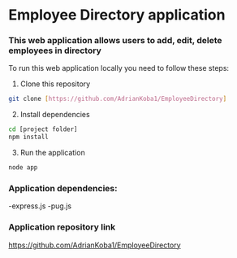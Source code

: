 # Employee Directory application

### This web application allows users to add, edit, delete employees in directory

To run this web application locally you need to follow these steps:

1. Clone this repository
```bash
git clone [https://github.com/AdrianKoba1/EmployeeDirectory]
```

2. Install dependencies
```bash
cd [project folder]
npm install
```

3. Run the application
```bash
node app
```

### Application dependencies:
-express.js
-pug.js

### Application repository link
https://github.com/AdrianKoba1/EmployeeDirectory